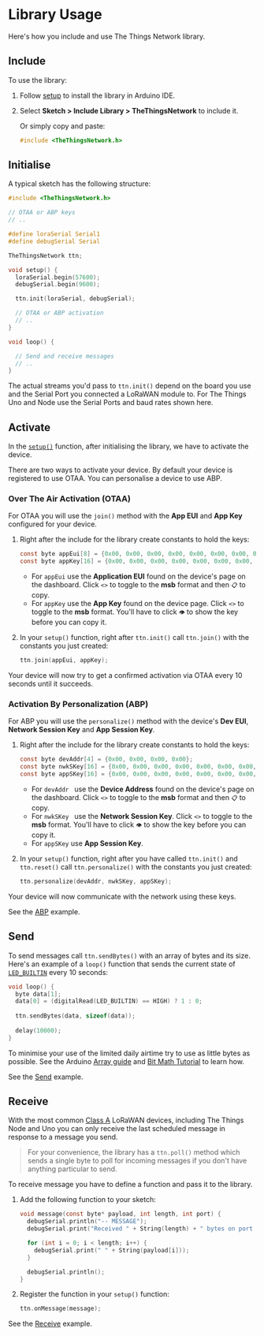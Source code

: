 # Library Usage
Here's how you include and use The Things Network library.

## Include

To use the library:

1.  Follow [setup](#setup) to install the library in Arduino IDE.
2.  Select **Sketch > Include Library > TheThingsNetwork** to include it.

	Or simply copy and paste:
  
	```c
	#include <TheThingsNetwork.h>
	```

## Initialise

A typical sketch has the following structure:

```c
#include <TheThingsNetwork.h>

// OTAA or ABP keys
// ..

#define loraSerial Serial1
#define debugSerial Serial

TheThingsNetwork ttn;

void setup() {
  loraSerial.begin(57600);
  debugSerial.begin(9600);

  ttn.init(loraSerial, debugSerial);

  // OTAA or ABP activation
  // ..
}

void loop() {

  // Send and receive messages
  // ..
}
```

The actual streams you'd pass to `ttn.init()` depend on the board you use and the Serial Port you connected a LoRaWAN module to. For The Things Uno and Node use the Serial Ports and baud rates shown here.

## Activate

In the [`setup()`](https://www.arduino.cc/en/Reference/setup) function, after initialising the library, we have to activate the device.

There are two ways to activate your device. By default your device is registered to use OTAA. You can personalise a device to use ABP.

### Over The Air Activation (OTAA)

For OTAA you will use the `join()` method with the **App EUI** and **App Key** configured for your device.

1.  Right after the include for the library create constants to hold the keys:

    ```c
    const byte appEui[8] = {0x00, 0x00, 0x00, 0x00, 0x00, 0x00, 0x00, 0x00};
    const byte appKey[16] = {0x00, 0x00, 0x00, 0x00, 0x00, 0x00, 0x00, 0x00, 0x00, 0x00, 0x00, 0x00, 0x00, 0x00, 0x00, 0x00};
    ```

    * For `appEui` use the **Application EUI** found on the device's page on the dashboard. Click `<>` to toggle to the **msb** format and then `📋` to copy.
    * For `appKey` use the **App Key** found on the device page. Click `<>` to toggle to the **msb** format. You'll have to click `👁` to show the key before you can copy it.

2.  In your `setup()` function, right after `ttn.init()` call `ttn.join()` with the constants you just created:

    ```c
    ttn.join(appEui, appKey);
    ```

Your device will now try to get a confirmed activation via OTAA every 10 seconds until it succeeds.

### Activation By Personalization (ABP)

For ABP you will use the `personalize()` method with the device's **Dev EUI**, **Network Session Key** and **App Session Key**.

1.  Right after the include for the library create constants to hold the keys:

    ```c
    const byte devAddr[4] = {0x00, 0x00, 0x00, 0x00};
    const byte nwkSKey[16] = {0x00, 0x00, 0x00, 0x00, 0x00, 0x00, 0x00, 0x00, 0x00, 0x00, 0x00, 0x00, 0x00, 0x00, 0x00, 0x00};
    const byte appSKey[16] = {0x00, 0x00, 0x00, 0x00, 0x00, 0x00, 0x00, 0x00, 0x00, 0x00, 0x00, 0x00, 0x00, 0x00, 0x00, 0x00};
    ```

    * For `devAddr ` use the **Device Address** found on the device's page on the dashboard. Click `<>` to toggle to the **msb** format and then `📋` to copy.
    * For `nwkSKey ` use the **Network Session Key**. Click `<>` to toggle to the **msb** format. You'll have to click `👁` to show the key before you can copy it.
    * For `appSKey` use **App Session Key**.

2.  In your `setup()` function, right after you have called `ttn.init()` and `ttn.reset()` call `ttn.personalize()` with the constants you just created:

    ```c
    ttn.personalize(devAddr, nwkSKey, appSKey);
    ```

Your device will now communicate with the network using these keys.

See the [ABP](https://github.com/TheThingsNetwork/arduino-device-lib/blob/master/examples/ABP/ABP.ino) example.

## Send

To send messages call `ttn.sendBytes()` with an array of bytes and its size. Here's an example of a `loop()` function that sends the current state of [`LED_BUILTIN`](https://www.arduino.cc/en/Reference/Constants) every 10 seconds:

```c
void loop() {
  byte data[1];
  data[0] = (digitalRead(LED_BUILTIN) == HIGH) ? 1 : 0;
    
  ttn.sendBytes(data, sizeof(data));
  
  delay(10000);
}
```

To minimise your use of the limited daily airtime try to use as little bytes as possible. See the Arduino [Array guide](https://www.arduino.cc/en/Reference/Array) and [Bit Math Tutorial](http://playground.arduino.cc/Code/BitMath#binary) to learn how.

See the [Send](https://github.com/TheThingsNetwork/arduino-device-lib/blob/master/examples/Send/Send.ino) example.

## Receive

With the most common [Class A](https://www.lora-alliance.org/What-Is-LoRa/Technology) LoRaWAN devices, including The Things Node and Uno you can only receive the last scheduled message in response to a message you send.

> For your convenience, the library has a `ttn.poll()` method which sends a single byte to poll for incoming messages if you don't have anything particular to send.

To receive message you have to define a function and pass it to the library.

1.  Add the following function to your sketch:

    ```c
    void message(const byte* payload, int length, int port) {
      debugSerial.println("-- MESSAGE");
      debugSerial.print("Received " + String(length) + " bytes on port " + String(port) + ":");
    
      for (int i = 0; i < length; i++) {
        debugSerial.print(" " + String(payload[i]));
      }
    
      debugSerial.println();
    }
    ```

2.  Register the function in your `setup()` function:

    ```c
    ttn.onMessage(message);
    ```

See the [Receive](https://github.com/TheThingsNetwork/arduino-device-lib/blob/master/examples/Receive/Receive.ino) example.
